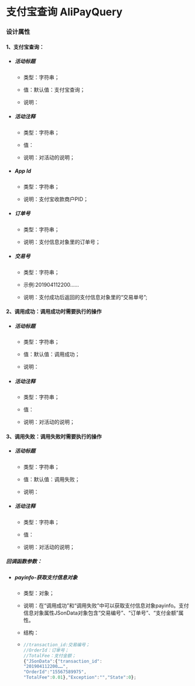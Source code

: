 # 支付宝查询 AliPayQuery

### 设计属性

#### 1、支付宝查询：

* ##### 活动标题

  * 类型：字符串；

  * 值：默认值：支付宝查询；

  * 说明：
* ##### 活动注释

  * 类型：字符串；

  * 值：

  * 说明：对活动的说明；
* ##### App Id

  * 类型：字符串；

  * 说明：支付宝收款商户PID；

* ##### 订单号

  * 类型：字符串；

  * 说明：支付信息对象里的订单号；
* ##### 交易号

  * 类型：字符串；

  * 示例:201904112200……

  * 说明：支付成功后返回的支付信息对象里的“交易单号”;

#### 2、调用成功：调用成功时需要执行的操作

* ##### 活动标题

  * 类型：字符串；

  * 值：默认值：调用成功；

  * 说明：
* ##### 活动注释

  * 类型：字符串；

  * 值：

  * 说明：对活动的说明；

#### 3、调用失败：调用失败时需要执行的操作

* ##### 活动标题

  * 类型：字符串；

  * 值：默认值：调用失败；

  * 说明：
* ##### 活动注释

  * 类型：字符串；

  * 值：

  * 说明：对活动的说明；

##### 回调函数参数：

* ##### payinfo-获取支付信息对象

  * 类型：对象；

  * 说明：在“调用成功”和“调用失败”中可以获取支付信息对象payinfo。支付信息对象属性JSonData对象包含“交易编号”、“订单号”、“支付金额”属性。

  * 结构：

  * ```js
    //transaction_id:交易编号；
    //OrderId：订单号；
    //TotalFee：支付金额；
    {"JSonData":{"transaction_id":
    "201904112200……",
    "OrderId":"15567589975",
    "TotalFee":0.01},"Exception":"","State":0};
    ```



